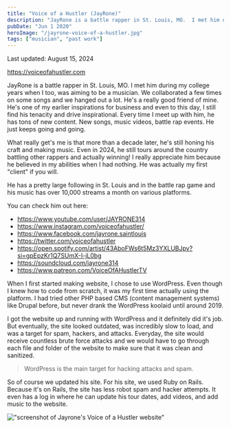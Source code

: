 ```yaml
---
title: "Voice of a Hustler (JayRone)"
description: "JayRone is a battle rapper in St. Louis, MO.  I met him during my college years when I too, was aiming to be a musician.  We collaborated a few times on some songs and we hanged out a lot. "
pubDate: "Jun 1 2020"
heroImage: "/jayrone-voice-of-a-hustler.jpg"
tags: ["musician", "past work"]
---
```


Last updated: August 15, 2024

https://voiceofahustler.com

JayRone is a battle rapper in St. Louis, MO.  I met him during my college years when I too, was aiming to be a musician.  We collaborated a few times on some songs and we hanged out a lot.  He's a really good friend of mine.  He's one of my earlier inspirations for business and even to this day, I still find his tenacity and drive inspirational.  Every time I meet up with him, he has tons of new content.  New songs, music videos, battle rap events.  He just keeps going and going.

What really get's me is that more than a decade later, he's still honing his craft and making music.  Even in 2024, he still tours around the country battling other rappers and actually winning!  I really appreciate him because he believed in my abilities when I had nothing.  He was actually my first "client" if you will. 

He has a pretty large following in St. Louis and in the battle rap game and his music has over 10,000 streams a month on various platforms.

You can check him out here:

* https://www.youtube.com/user/JAYRONE314
* https://www.instagram.com/voiceofahustler/
* https://www.facebook.com/jayrone.saintlouis
* https://twitter.com/voiceofahustler
* https://open.spotify.com/artist/43AboFWs6t5Mz3YXLUBJpv?si=gpEpzKr1Q7SUmX-I-jL0bg
* https://soundcloud.com/jayrone314
* https://www.patreon.com/VoiceOfAHustlerTV

When I first started making website, I chose to use WordPress.  Even though I knew how to code from scratch, it was my first time actually using the platform.  I had tried other PHP based CMS (content management systems) like Drupal before, but never drank the WordPress koolaid until around 2019.

I got the website up and running with WordPress and it definitely did it's job.  But eventually,  the site looked outdated, was incredibly slow to load, and was a target for spam, hackers, and attacks.  Everyday, the site would receive countless brute force attacks and we would have to go through each file and folder of the website to make sure that it was clean and sanitized.

> WordPress is the main target for hacking attacks and spam.

So of course we updated his site.  For his site, we used Ruby on Rails.  Because it's on Rails, the site has less robot spam and hacker attempts.  It even has a log in where he can update his tour dates, add videos, and add music to the website.

!["screenshot of Jayrone's Voice of a Hustler website"](/jayrone-voice-of-a-hustler-screenshot.png)